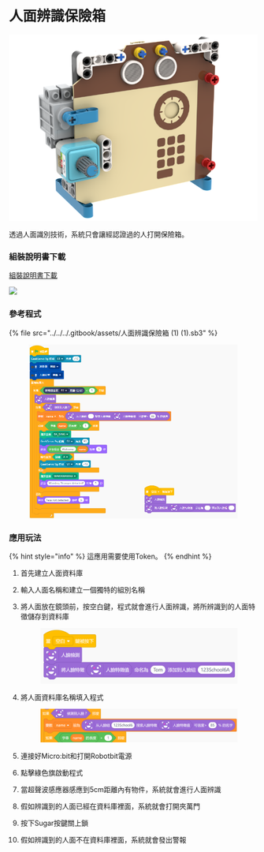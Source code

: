 # 人面辨識保險箱

![](../../../.gitbook/assets/防盗门.png)

透過人面識別技術，系統只會讓經認證過的人打開保險箱。

### 組裝說明書下載

[組裝說明書下載](https://drive.google.com/drive/folders/1wg_edUZFrqyUONA0FJ6vFBkGArRsfnf4?usp=sharing)

![](https://kittenbothk.readthedocs.io/en/latest/_images/safe_wire.png)

### 參考程式

{% file src="../../../.gitbook/assets/人面辨識保險箱 (1) (1).sb3" %}

<figure><img src="../../../.gitbook/assets/人面辨識保險箱.png" alt=""><figcaption></figcaption></figure>

### 應用玩法

{% hint style="info" %}
這應用需要使用Token。
{% endhint %}

1. 首先建立人面資料庫
2. 輸入人面名稱和建立一個獨特的組別名稱
3.  將人面放在鏡頭前，按空白鍵，程式就會進行人面辨識，將所辨識到的人面特徵儲存到資料庫

    <figure><img src="../../../.gitbook/assets/image (129).png" alt=""><figcaption></figcaption></figure>
4.  將人面資料庫名稱填入程式

    <figure><img src="../../../.gitbook/assets/image (131).png" alt=""><figcaption></figcaption></figure>
5. 連接好Micro:bit和打開Robotbit電源
6. 點擊綠色旗啟動程式
7. 當超聲波感應器感應到5cm距離內有物件，系統就會進行人面辨識
8. 假如辨識到的人面已經在資料庫裡面，系統就會打開夾萬門
9. 按下Sugar按鍵關上鎖
10. 假如辨識到的人面不在資料庫裡面，系統就會發出警報

